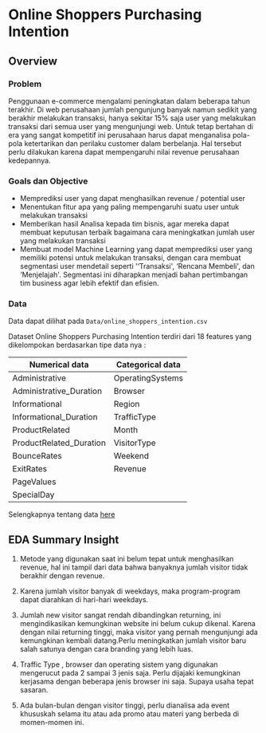 # Online Shoppers Purchasing Intention

## Overview 

### Problem
Penggunaan e-commerce mengalami peningkatan dalam beberapa tahun terakhir. Di web perusahaan jumlah pengunjung banyak namun sedikit yang berakhir melakukan transaksi, hanya sekitar 15% saja user yang melakukan transaksi dari semua user yang mengunjungi web. Untuk tetap bertahan di era yang sangat kompetitif ini perusahaan harus dapat menganalisa pola-pola ketertarikan dan perilaku customer dalam berbelanja. Hal tersebut perlu dilakukan karena dapat mempengaruhi nilai revenue perusahaan kedepannya.

### Goals dan Objective
- Memprediksi user yang dapat menghasilkan revenue / potential user
- Menentukan fitur apa yang paling mempengaruhi suatu user untuk melakukan transaksi
- Memberikan hasil Analisa kepada tim bisnis, agar mereka dapat membuat keputusan terbaik bagaimana cara meningkatkan jumlah user yang melakukan transaksi
- Membuat model Machine Learning yang dapat memprediksi user yang memiliki potensi untuk melakukan transaksi, dengan cara membuat segmentasi user mendetail seperti '‘Transaksi', ‘Rencana Membeli', dan ‘Menjelajah'.  Segmentasi ini diharapkan menjadi bahan pertimbangan tim business agar lebih efektif dan efisien. 

### Data

Data dapat dilihat pada `Data/online_shoppers_intention.csv` <br>


Dataset Online Shoppers Purchasing Intention terdiri dari 18 features yang dikelompokan berdasarkan tipe data nya : <br>

| **Numerical data**     | **Categorical data**|
|----------------------- |------------- |
|Administrative | OperatingSystems|
|Administrative_Duration | Browser|
|Informational | Region|
|Informational_Duration | TrafficType|
|ProductRelated | Month|
|ProductRelated_Duration | VisitorType|
|BounceRates | Weekend |
|ExitRates | Revenue|
|PageValues |
|SpecialDay |

Selengkapnya tentang data [here](https://www.kaggle.com/datasets/imakash3011/online-shoppers-purchasing-intention-dataset)

## EDA Summary Insight
1. Metode yang digunakan saat ini belum tepat untuk menghasilkan revenue, hal ini tampil dari data bahwa banyaknya jumlah visitor tidak berakhir dengan revenue.
2. Karena jumlah visitor banyak di weekdays, maka program-program dapat diarahkan di hari-hari weekdays.
3. Jumlah new visitor sangat rendah dibandingkan returning, ini mengindikasikan kemungkinan website ini belum cukup dikenal. Karena dengan nilai returning tinggi, maka visitor yang pernah mengunjungi ada kemungkinan kembali datang.Perlu meningkatkan jumlah visitor baru salah satunya dengan cara branding yang lebih luas.
4. Traffic Type , browser dan operating sistem yang digunakan mengerucut pada 2 sampai 3 jenis saja. Perlu dijajaki kemungkinan kerjasama dengan beberapa jenis browser ini saja. Supaya usaha tepat sasaran.

5. Ada bulan-bulan dengan visitor tinggi, perlu dianalisa ada event khususkah selama itu atau ada promo atau materi yang berbeda di momen-momen ini. 




